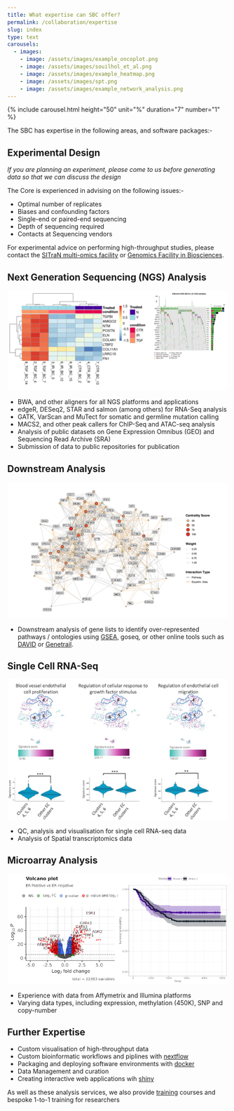 ```yaml
---
title: What expertise can SBC offer?
permalink: /collaboration/expertise
slug: index
type: text
carousels:
  - images: 
    - image: /assets/images/example_oncoplot.png
    - image: /assets/images/souilhol_et_al.png
    - image: /assets/images/example_heatmap.png
    - image: /assets/images/spt.png
    - image: /assets/images/example_network_analysis.png
---
```


{% include carousel.html height="50" unit="%" duration="7" number="1" %}

The SBC has expertise in the following areas, and software packages:-

## Experimental Design

*If you are planning an experiment, please come to us before generating data so that we can discuss the design* 

The Core is experienced in advising on the following issues:-

- Optimal number of replicates
- Biases and confounding factors
- Single-end or paired-end sequencing
- Depth of sequencing required
- Contacts at Sequencing vendors

For experimental advice on performing high-throughput studies, please contact the [SITraN multi-omics facility](https://www.sheffield.ac.uk/sitran/facilities/multiomics) or [Genomics Facility in Biosciences](https://sites.google.com/sheffield.ac.uk/genomics-laboratory/home).

## Next Generation Sequencing (NGS) Analysis

![](/assets/images/example_NGS.PNG)

- BWA, and other aligners for all NGS platforms and applications
- edgeR, DESeq2, STAR and salmon (among others) for RNA-Seq analysis
- GATK, VarScan and MuTect for somatic and germline mutation calling
- MACS2, and other peak callers for ChIP-Seq and ATAC-seq analysis
- Analysis of public datasets on Gene Expression Omnibus (GEO) and Sequencing Read Archive (SRA)
- Submission of data to public repositories for publication

## Downstream Analysis

![](/assets/images/example_network_analysis.png)

- Downstream analysis of gene lists to identify over-represented pathways / ontologies using [GSEA](http://software.broadinstitute.org/gsea/index.jsp), goseq, or other online tools such as [DAVID](https://david.ncifcrf.gov/) or [Genetrail](https://genetrail2.bioinf.uni-sb.de/).

## Single Cell RNA-Seq

![](/assets/images/souilhol_et_al.png)

- QC, analysis and visualisation for single cell RNA-seq data
- Analysis of Spatial transcriptomics data


## Microarray Analysis

![](/assets/images/example_microarray.png)

- Experience with data from Affymetrix and Illumina platforms
- Varying data types, including expression, methylation (450K), SNP and copy-number

## Further Expertise

- Custom visualisation of high-throughput data
- Custom bioinformatic workflows and piplines with [nextflow](https://www.nextflow.io/)
- Packaging and deploying software environments with [docker](https://www.docker.com/)
- Data Management and curation
- Creating interactive web applications wih [shiny](https://shiny.rstudio.com/)

As well as these analysis services, we also provide [training](https://sbc.shef.ac.uk/training) courses and bespoke 1-to-1 training for researchers



